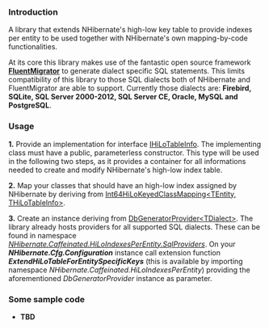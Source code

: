 ### Introduction
A library that extends NHibernate's high-low key table to provide indexes per entity to be used together with NHibernate's own mapping-by-code functionalities.

At its core this library makes use of the fantastic open source framework **[FluentMigrator](https://github.com/schambers/fluentmigrator)** to generate dialect specific SQL statements. This limits compatibility of this library to those SQL dialects both of NHibernate and FluentMigrator are able to support. Currently those dialects are: **Firebird, SQLite, SQL Server 2000-2012, SQL Server CE, Oracle, MySQL and PostgreSQL**.

### Usage

**1.** 
Provide an implementation for interface [IHiLoTableInfo](IHiLoTableInfo.cs). The implementing class must have a public, parameterless constructor. This type will be used in the following two steps, as it provides a container for all informations needed to create and modify NHibernate's high-low index table.

**2.**
Map your classes that should have an high-low index assigned by NHibernate by deriving from [Int64HiLoKeyedClassMapping&lt;TEntity, THiLoTableInfo&gt;](Int64HiLoKeyedClassMapping.cs).

**3.**
Create an instance deriving from [DbGeneratorProvider&lt;TDialect&gt;](DbGeneratorProvider.cs). The library already hosts providers for all supported SQL dialects. These can be found in namespace *[NHibernate.Caffeinated.HiLoIndexesPerEntity.SqlProviders](SqlProviders)*. 
On your ***NHibernate.Cfg.Configuration*** instance call extension function ***ExtendHiLoTableForEntitySpecificKeys***  (this is available by importing namespace *NHibernate.Caffeinated.HiLoIndexesPerEntity*) providing the aforementioned *DbGeneratorProvider* instance as parameter.

### Some sample code

- **TBD**
